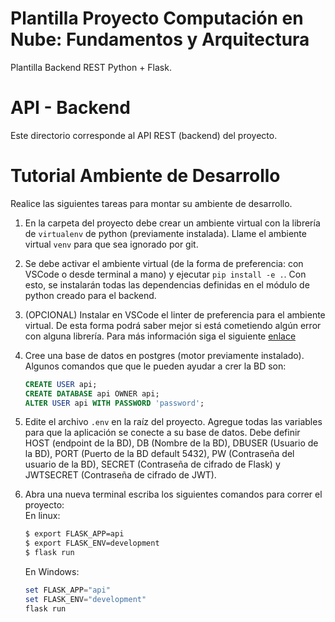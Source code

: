 # Plantilla Proyecto Computación en Nube: Fundamentos y Arquitectura
Plantilla Backend REST Python + Flask. 

# API - Backend
Este directorio corresponde al API REST (backend) del proyecto.

# Tutorial Ambiente de Desarrollo
Realice las siguientes tareas para montar su ambiente de desarrollo.

1. En la carpeta del proyecto debe crear un ambiente virtual con la librería de `virtualenv` de python (previamente instalada). Llame el ambiente virtual `venv` para que sea ignorado por git.

2. Se debe activar el ambiente virtual (de la forma de preferencia: con VSCode o desde terminal a mano) y ejecutar `pip install -e .`. Con esto, se instalarán todas las dependencias definidas en el módulo de python creado para el backend.

3. (OPCIONAL) Instalar en VSCode el linter de preferencia para el ambiente virtual. De esta forma podrá saber mejor si está cometiendo algún error con alguna librería. Para más información siga el siguiente [enlace](https://medium.com/@aswens0276/vscode-pylint-setup-and-settings-for-python-flask-with-sqlalchemy-7ade0f14f321)

4. Cree una base de datos en postgres (motor previamente instalado). Algunos comandos que  que le pueden ayudar a crer la BD son:
    ```sql
    CREATE USER api;
    CREATE DATABASE api OWNER api;
    ALTER USER api WITH PASSWORD 'password';
    ```
5. Edite el archivo `.env` en la raíz del proyecto. Agregue todas las variables para que la aplicación se conecte a su base de datos. Debe definir HOST (endpoint de la BD), DB (Nombre de la BD), DBUSER (Usuario de la BD), PORT (Puerto de la BD default 5432), PW (Contraseña del usuario de la BD), SECRET (Contraseña de cifrado de Flask) y JWTSECRET (Contraseña de cifrado de JWT).

6. Abra una nueva terminal escriba los siguientes comandos para correr el proyecto:  
    En linux:
    ```bash
    $ export FLASK_APP=api
    $ export FLASK_ENV=development
    $ flask run
    ```
    En Windows:
    ```Powershell
    set FLASK_APP="api"
    set FLASK_ENV="development"
    flask run
    ```
